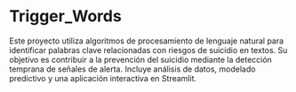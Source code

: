 # Trigger_Words
Este proyecto utiliza algoritmos de procesamiento de lenguaje natural para identificar palabras clave relacionadas con riesgos de suicidio en textos. Su objetivo es contribuir a la prevención del suicidio mediante la detección temprana de señales de alerta. Incluye análisis de datos, modelado predictivo y una aplicación interactiva en Streamlit.
